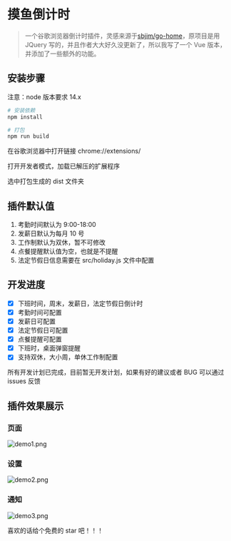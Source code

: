 # 摸鱼倒计时

> 一个谷歌浏览器倒计时插件，灵感来源于[sbjim/go-home](https://github.com/sbjim/go-home)，原项目是用 JQuery 写的，并且作者大大好久没更新了，所以我写了一个 Vue 版本，并添加了一些额外的功能。

## 安装步骤

注意：node 版本要求 14.x

```bash
# 安装依赖
npm install

# 打包
npm run build
```

在谷歌浏览器中打开链接 chrome://extensions/

打开开发者模式，加载已解压的扩展程序

选中打包生成的 dist 文件夹

## 插件默认值

1. 考勤时间默认为 9:00-18:00
2. 发薪日默认为每月 10 号
3. 工作制默认为双休，暂不可修改
4. 点餐提醒默认值为空，也就是不提醒
5. 法定节假日信息需要在 src/holiday.js 文件中配置

## 开发进度

- [x] 下班时间，周末，发薪日，法定节假日倒计时
- [x] 考勤时间可配置
- [x] 发薪日可配置
- [x] 法定节假日可配置
- [x] 点餐提醒可配置
- [x] 下班时，桌面弹窗提醒
- [x] 支持双休，大小周，单休工作制配置

所有开发计划已完成，目前暂无开发计划，如果有好的建议或者 BUG 可以通过 issues 反馈

## 插件效果展示

### 页面

![demo1.png](https://gitee.com/GaoWeiQiang1996/go-home-vue/raw/master/src/assets/demo1.png)

### 设置

![demo2.png](https://gitee.com/GaoWeiQiang1996/go-home-vue/raw/master/src/assets/demo2.png)

### 通知

![demo3.png](https://gitee.com/GaoWeiQiang1996/go-home-vue/raw/master/src/assets/demo3.png)

喜欢的话给个免费的 star 吧！！！
